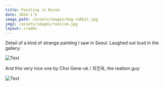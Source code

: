 ```yaml
---
title: Painting in Korea
date: 2024-1-5
image_path: /assets/images/dog-rabbit.jpg
img2: /assets/images/realism.jpg
layout: crumbs
---
```


Detail of a kind of strange painting I saw in Seoul. Laughed out loud in the gallery:

<img src="{{ page.image_path | relative_url | resize: page.image_resize }}" alt="Text" />

And this very nice one by Choi Gene-uk / 최진욱, the realism guy:

<img src="{{ page.img2 | relative_url | resize: page.image_resize }}" alt="Text" />
